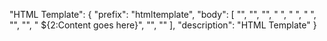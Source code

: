 
"HTML Template": {
  "prefix": "htmltemplate",
  "body": [
    "<!DOCTYPE html>",
    "<html lang='en'>",
    "<head>",
    "  <meta charset='UTF-8'>",
    "  <meta name='viewport' content='width=device-width, initial-scale=1.0'>",
    "  <title>${1:Document}</title>",
    "</head>",
    "<body>",
    "  ${2:Content goes here}",
    "</body>",
    "</html>"
  ],
  "description": "HTML Template"
}
